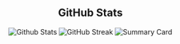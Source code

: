 <h2 align="center">GitHub Stats</h2>
<p align="center">
  <img src="http://github-profile-summary-cards.vercel.app/api/cards/stats?username=OmbudRov&theme=highcontrast" alt="Github Stats">
  <img src="https://streak-stats.demolab.com?user=OmbudRov&theme=highcontrast&hide_border=true&mode=weekly" alt="GitHub Streak">
  <img src="http://github-profile-summary-cards.vercel.app/api/cards/profile-details?username=OmbudRov&theme=highcontrast" alt="Summary Card">
</p>
